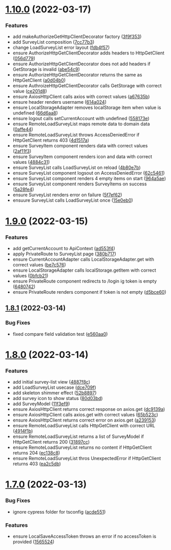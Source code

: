 # [1.10.0](https://github.com/DiegoSalas27/ReactJS-Hooks-TDD-Clean-Architecture-SOLID-e-Patterns/compare/v1.9.0...v1.10.0) (2022-03-17)


### Features

* add makeAuthorizeGetHttpClientDecorator factory ([3f9f353](https://github.com/DiegoSalas27/ReactJS-Hooks-TDD-Clean-Architecture-SOLID-e-Patterns/commit/3f9f353ae15283b950e61fc1c7fa03711edaec34))
* add SurveyList composition ([7cc77b3](https://github.com/DiegoSalas27/ReactJS-Hooks-TDD-Clean-Architecture-SOLID-e-Patterns/commit/7cc77b3a4a138f680c3ed784b21be17c2562031f))
* change LoadSurveyList error layout ([fdb4f57](https://github.com/DiegoSalas27/ReactJS-Hooks-TDD-Clean-Architecture-SOLID-e-Patterns/commit/fdb4f57ea67d45e4334c9b49a6f7d4c7e3a2d0e5))
* ensure AuthorizeHttpGetClientDecorator adds headers to HttpGetClient ([056d779](https://github.com/DiegoSalas27/ReactJS-Hooks-TDD-Clean-Architecture-SOLID-e-Patterns/commit/056d779e24b41c4f3ba1808a1f06c6a0ce0cf55c))
* ensure AuthorizeHttpGetClientDecorator does not add headers if GetStorage is invalid ([abe54c9](https://github.com/DiegoSalas27/ReactJS-Hooks-TDD-Clean-Architecture-SOLID-e-Patterns/commit/abe54c976c1b49c7cbd923f792ebac610784b4bb))
* ensure AuthorizeHttpGetClientDecorator returns the same as HttpGetClient ([a0d04b0](https://github.com/DiegoSalas27/ReactJS-Hooks-TDD-Clean-Architecture-SOLID-e-Patterns/commit/a0d04b088a0405fedc779867b24ef1abe0c0f313))
* ensure AuthroizeHttpGetClientDecorator calls GetStorage with correct value ([ce201d8](https://github.com/DiegoSalas27/ReactJS-Hooks-TDD-Clean-Architecture-SOLID-e-Patterns/commit/ce201d889826cb654837692b8bde6b5b6481ea31))
* ensure AxiosHttpClient calls axios with correct values ([a67635b](https://github.com/DiegoSalas27/ReactJS-Hooks-TDD-Clean-Architecture-SOLID-e-Patterns/commit/a67635b5f33f11189895107b7f20d9fcb48327da))
* ensure header renders username ([614a024](https://github.com/DiegoSalas27/ReactJS-Hooks-TDD-Clean-Architecture-SOLID-e-Patterns/commit/614a024ccf9203ae4d871fe73da07a5e4c8dd468))
* ensure LocalStorageAdapter removes localStorage item when value is undefined ([66d6aa8](https://github.com/DiegoSalas27/ReactJS-Hooks-TDD-Clean-Architecture-SOLID-e-Patterns/commit/66d6aa8ef8723d72fb538c83c154660337fbd495))
* ensure logout calls setCurrentAccount with undefined ([558173e](https://github.com/DiegoSalas27/ReactJS-Hooks-TDD-Clean-Architecture-SOLID-e-Patterns/commit/558173e032e10211843132c572fd846efce1e6df))
* ensure RemoteLoadSurveyList maps remote data to domain data ([0affe44](https://github.com/DiegoSalas27/ReactJS-Hooks-TDD-Clean-Architecture-SOLID-e-Patterns/commit/0affe44d18ee1f83d5118b4a714249af80c57517))
* ensure RemoteLoadSurveyList throws AccessDeniedError if HttpGetClient returns 403 ([4d1517a](https://github.com/DiegoSalas27/ReactJS-Hooks-TDD-Clean-Architecture-SOLID-e-Patterns/commit/4d1517a77f453fce6bfa69141e667a90a9f4e0b4))
* ensure SurveyItem component renders data with correct values ([2af11f3](https://github.com/DiegoSalas27/ReactJS-Hooks-TDD-Clean-Architecture-SOLID-e-Patterns/commit/2af11f316f902b0ba65d6b51f8367b79c0ee7a7e))
* ensure SurveyItem component renders icon and data with correct values ([4884c31](https://github.com/DiegoSalas27/ReactJS-Hooks-TDD-Clean-Architecture-SOLID-e-Patterns/commit/4884c31400b33b5589d9b12ca9fc4b0f8fb54201))
* ensure SurveyList calls LoadSurveyList on reload ([4b80e7b](https://github.com/DiegoSalas27/ReactJS-Hooks-TDD-Clean-Architecture-SOLID-e-Patterns/commit/4b80e7baa15971a08fe2c5a27bf056918513b92e))
* ensure SurveyList component logsout on AccessDeniedError ([62c5461](https://github.com/DiegoSalas27/ReactJS-Hooks-TDD-Clean-Architecture-SOLID-e-Patterns/commit/62c54610b90bc40b08bc4274fbcda43ee73987c2))
* ensure SurveyList component renders 4 empty items on start ([964a5ae](https://github.com/DiegoSalas27/ReactJS-Hooks-TDD-Clean-Architecture-SOLID-e-Patterns/commit/964a5ae6e98914c2b29592612743a8daea420e25))
* ensure SurveyList component renders SurveyItems on success ([5a28fe4](https://github.com/DiegoSalas27/ReactJS-Hooks-TDD-Clean-Architecture-SOLID-e-Patterns/commit/5a28fe4380c4e7fbf254c2ab7c379d79e0531fbc))
* ensure SurveyList renders error on failure ([5f7ef62](https://github.com/DiegoSalas27/ReactJS-Hooks-TDD-Clean-Architecture-SOLID-e-Patterns/commit/5f7ef62fa5be917eed5f390806e922ab6ed14b35))
* ensuure SurveyList calls LoadSurveyList once ([15e0eb0](https://github.com/DiegoSalas27/ReactJS-Hooks-TDD-Clean-Architecture-SOLID-e-Patterns/commit/15e0eb017c9b5c393c73fb04f902a0e7e674341d))



# [1.9.0](https://github.com/DiegoSalas27/ReactJS-Hooks-TDD-Clean-Architecture-SOLID-e-Patterns/compare/v1.8.1...v1.9.0) (2022-03-15)


### Features

* add getCurrentAccount to ApiContext ([ad553f4](https://github.com/DiegoSalas27/ReactJS-Hooks-TDD-Clean-Architecture-SOLID-e-Patterns/commit/ad553f4a5d6cf5fda0e46137f641675fda7b06ad))
* apply PrivateRoute to SurveyList page ([380b717](https://github.com/DiegoSalas27/ReactJS-Hooks-TDD-Clean-Architecture-SOLID-e-Patterns/commit/380b717922ceb0175cafe4ccd71cbffeeaa24b42))
* ensure CurrentAccountAdapter calls LocalStorageAdapter.get with correct values ([be7c576](https://github.com/DiegoSalas27/ReactJS-Hooks-TDD-Clean-Architecture-SOLID-e-Patterns/commit/be7c5767fb1ec4297aaf52aec0efa9587086c53e))
* ensure LocalStorageAdapter calls localStorage.getItem with correct values ([0bfcb21](https://github.com/DiegoSalas27/ReactJS-Hooks-TDD-Clean-Architecture-SOLID-e-Patterns/commit/0bfcb214c24600f549723c574b2d56f16756d1f9))
* ensure PrivateRoute component redirects to /login ig token is empty ([6480742](https://github.com/DiegoSalas27/ReactJS-Hooks-TDD-Clean-Architecture-SOLID-e-Patterns/commit/648074262b799d323a60819ffc5d1707bea7d6e5))
* ensure PrivateRoute renders component if token is not empty ([d5bce60](https://github.com/DiegoSalas27/ReactJS-Hooks-TDD-Clean-Architecture-SOLID-e-Patterns/commit/d5bce606b12ae67c698d46d1e51c4fa278b91ac6))



## [1.8.1](https://github.com/DiegoSalas27/ReactJS-Hooks-TDD-Clean-Architecture-SOLID-e-Patterns/compare/v1.8.0...v1.8.1) (2022-03-14)


### Bug Fixes

* fixed compare field validation test ([e560aa0](https://github.com/DiegoSalas27/ReactJS-Hooks-TDD-Clean-Architecture-SOLID-e-Patterns/commit/e560aa0375c0b9a8085915e028e5879cd1156d88))



# [1.8.0](https://github.com/DiegoSalas27/ReactJS-Hooks-TDD-Clean-Architecture-SOLID-e-Patterns/compare/v1.7.0...v1.8.0) (2022-03-14)


### Features

* add initial survey-list view ([4887f8c](https://github.com/DiegoSalas27/ReactJS-Hooks-TDD-Clean-Architecture-SOLID-e-Patterns/commit/4887f8c0de105f2517314a016d07084f36825693))
* add LoadSurveyList usecase ([dce709f](https://github.com/DiegoSalas27/ReactJS-Hooks-TDD-Clean-Architecture-SOLID-e-Patterns/commit/dce709f743fefa833b33dd4c90d9f3314195b532))
* add skeleton shimmer effect ([52b8897](https://github.com/DiegoSalas27/ReactJS-Hooks-TDD-Clean-Architecture-SOLID-e-Patterns/commit/52b88971e7dffb031ab7a61269c6b3689829b3ea))
* add survey icon to show status ([80d03bd](https://github.com/DiegoSalas27/ReactJS-Hooks-TDD-Clean-Architecture-SOLID-e-Patterns/commit/80d03bd938592f4d24b595c116f76abdcaa292b4))
* add SurveyModel ([11f3ef9](https://github.com/DiegoSalas27/ReactJS-Hooks-TDD-Clean-Architecture-SOLID-e-Patterns/commit/11f3ef95e9bc2379d628027a7b87143775e56793))
* ensure AxiosHttpClient  returns correct response on axios.get ([dc9139a](https://github.com/DiegoSalas27/ReactJS-Hooks-TDD-Clean-Architecture-SOLID-e-Patterns/commit/dc9139a899b57574adae6853e80491df30365ee6))
* ensure AxiosHttpClient calls axios.get with correct values ([65b523c](https://github.com/DiegoSalas27/ReactJS-Hooks-TDD-Clean-Architecture-SOLID-e-Patterns/commit/65b523cf05cb255baf24fe5a67e177f5dba4d7d4))
* ensure AxiosHttpClient returns correct error on axios.get ([a239153](https://github.com/DiegoSalas27/ReactJS-Hooks-TDD-Clean-Architecture-SOLID-e-Patterns/commit/a2391537a51b113980b0550ea3a0c8c87d653db0))
* ensure RemoteLoadSurveyList calls HttpGetClient with correct URL ([4914f1b](https://github.com/DiegoSalas27/ReactJS-Hooks-TDD-Clean-Architecture-SOLID-e-Patterns/commit/4914f1b0d8b4b73570798eb082643f7e698f1cda))
* ensure RemoteLoadSurveyList returns a list of SurveyModel if HttpGetClient returns 200 ([31897cc](https://github.com/DiegoSalas27/ReactJS-Hooks-TDD-Clean-Architecture-SOLID-e-Patterns/commit/31897cce2d499d6ecd08e1677cf937233cbb3214))
* ensure RemoteLoadSurveyList returns no content if HttpGetClient returns 204 ([ec138c8](https://github.com/DiegoSalas27/ReactJS-Hooks-TDD-Clean-Architecture-SOLID-e-Patterns/commit/ec138c8fbedecd9f133fccd1611bef2c6108b998))
* ensure RemoteLoadSurveyList thros UnexpectedError if HttpGetClient returns 403 ([ea2c5db](https://github.com/DiegoSalas27/ReactJS-Hooks-TDD-Clean-Architecture-SOLID-e-Patterns/commit/ea2c5db066f6b6efb7c31bd1a3df9790abbfd968))



# [1.7.0](https://github.com/DiegoSalas27/ReactJS-Hooks-TDD-Clean-Architecture-SOLID-e-Patterns/compare/v1.6.0...v1.7.0) (2022-03-13)


### Bug Fixes

* ignore cypress folder for tsconfig ([acde551](https://github.com/DiegoSalas27/ReactJS-Hooks-TDD-Clean-Architecture-SOLID-e-Patterns/commit/acde5515b9e990888316dd3fa19460c21878807c))


### Features

* ensure LocalSaveAccessToken throws an error if no accessToken is provided ([1565524](https://github.com/DiegoSalas27/ReactJS-Hooks-TDD-Clean-Architecture-SOLID-e-Patterns/commit/15655245e3821d57ba2f6b09ae14ee085b429597))



